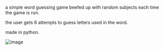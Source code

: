 a simple word guessing game beefed up with random subjects each time the game is run. 

the user gets 6 attempts to guess letters used in the word.

made in python.

![image](https://github.com/trl-bartlett/word-guessr/assets/165054241/4d1653b9-30f0-4717-ad03-60ea7704a757)
